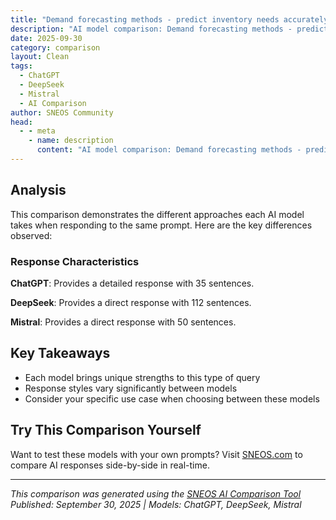 ```yaml
---
title: "Demand forecasting methods - predict inventory needs accurately"
description: "AI model comparison: Demand forecasting methods - predict inventory needs accurately..."
date: 2025-09-30
category: comparison
layout: Clean
tags:
  - ChatGPT
  - DeepSeek
  - Mistral
  - AI Comparison
author: SNEOS Community
head:
  - - meta
    - name: description
      content: "AI model comparison: Demand forecasting methods - predict inventory needs accurately..."
---
```


<ChatComparison
  title="Demand forecasting methods - predict inventory needs accurately"
  prompt="Demand forecasting methods - predict inventory needs accurately"
  :responses='{
    "ChatGPT": "Demand forecasting is essential for predicting inventory needs accurately, helping businesses reduce stockouts, minimize holding costs, and optimize supply chain operations. Several methods can be used to forecast demand, each suited to different types of data, time horizons, and business contexts. Here are some common demand forecasting methods:\n\n### 1. Qualitative Methods\nThese methods rely on expert judgment, opinions, and market research, often used when there is little historical data available.\n\n- **Delphi Method:** A panel of experts answers questionnaires in multiple rounds, with anonymized feedback provided after each round to reach a consensus.\n- **Market Research:** Surveys, interviews, and focus groups to gauge customer interest and buying intentions.\n- **Expert Opinion:** Leverages the experience of sales teams, marketing, and industry specialists.\n\n### 2. Time Series Analysis\nUses historical sales data to identify patterns such as trends, seasonality, and cycles, projecting them into the future.\n\n- **Moving Average:** Smooths out fluctuations by averaging sales over a set number of past periods.\n- **Exponential Smoothing:** Assigns more weight to recent data points; variants include Simple Exponential Smoothing, Holt\u2019s Linear Trend Model, and Holt-Winters Seasonal Model.\n- **ARIMA (AutoRegressive Integrated Moving Average):** A sophisticated model that captures various patterns in time series data including trends and seasonality.\n\n### 3. Causal Models\nThese models assume that demand is affected by one or more independent variables.\n\n- **Regression Analysis:** Models the relationship between demand and factors such as price, marketing spend, economic indicators, or demographics.\n- **Econometric Models:** Combine multiple regression equations to capture complex economic interactions affecting demand.\n\n### 4. Machine Learning Methods\nUtilize algorithms that can detect complex nonlinear relationships and interactions from large datasets.\n\n- **Random Forests**\n- **Gradient Boosting Machines (e.g., XGBoost)**\n- **Neural Networks**\n- **Support Vector Machines**\n\nThese models require substantial historical data but can improve accuracy by incorporating many demand drivers.\n\n### 5. Inventory-based Forecasting\nFocus on replenishment needs rather than predicting exact demand numbers.\n\n- **Order Point/Reorder Point (ROP):** Trigger orders when stock falls below a certain level, often based on average lead time demand plus safety stock.\n- **Economic Order Quantity (EOQ):** Determines optimal order quantity to minimize total inventory costs.\n\n---\n\n### Best Practices for Accurate Demand Forecasting\n\n- **Combine Multiple Methods:** Use a blend of qualitative and quantitative techniques to balance data-driven insights with expert knowledge.\n- **Incorporate Seasonality and Trends:** Adjust forecasts for known cycles, holidays, and long-term growth or decline.\n- **Use Real-Time Data:** Include recent sales, market trends, and external factors for better responsiveness.\n- **Segment Products:** Different forecasting methods may apply to different product categories (e.g., fast-moving vs. slow-moving).\n- **Regularly Update Forecasts:** Frequent revision based on actual sales helps keep predictions accurate.\n- **Collaboration:** Coordinate with sales, marketing, and supply chain teams to integrate various insights.\n\n---\n\n### Summary Table of Demand Forecasting Methods\n\n| Method               | Data Requirement     | Best for                            | Advantages                      | Limitations                   |\n|----------------------|----------------------|-----------------------------------|--------------------------------|-------------------------------|\n| Delphi Method        | Expert opinions      | New products, no historical data  | Leverages expert knowledge     | Subjective, time-consuming     |\n| Moving Average       | Historical sales     | Stable demand patterns             | Simple, easy to compute        | Lags behind trend changes      |\n| Exponential Smoothing| Historical sales     | Data with trends or seasonality   | Responsive to recent changes   | Sensitive to parameter choice  |\n| ARIMA                | Time series data     | Complex trends and seasonal data  | High accuracy if configured well| Requires statistical expertise|\n| Regression Analysis  | Multiple variables   | Demand influenced by external factors| Explains demand drivers       | Needs good data on predictors  |\n| Machine Learning     | Large datasets       | Complex patterns, big data        | Can model nonlinearities       | Data-hungry, black-box models  |\n\n---\n\nBy choosing and combining appropriate forecasting methods, businesses can significantly improve the accuracy of their demand predictions and inventory management.",
    "DeepSeek": "Of course. Accurate demand forecasting is the cornerstone of efficient inventory management. Getting it right means having the right products, in the right quantities, at the right time\u2014boosting sales, customer satisfaction, and profitability.\n\nHere is a comprehensive guide to demand forecasting methods, designed to help you predict inventory needs accurately.\n\n---\n\n### The Core Principle: Blend Art with Science\nThe most accurate forecasts combine **quantitative data** (the numbers) with **qualitative insights** (the context). No single method is perfect for every situation.\n\n### A Framework for Choosing the Right Method\n\nBefore diving in, ask these questions:\n1.  **What is my forecasting horizon?** (Short-term vs. Long-term)\n2.  **What data do I have available?** (Historical sales, market data, etc.)\n3.  **What is the nature of my product?** (New product, stable product, seasonal product?)\n4.  **What are my resources?** (Time, budget, analytical skills)\n\n---\n\n## Categories of Demand Forecasting Methods\n\n### 1. Qualitative Methods (The \u0022Art\u0022)\nRely on human judgment and expert opinion. Best for new products with no history, long-term strategic planning, or when disrupting events (like a pandemic) make historical data less relevant.\n\n*   **Market Research:** Conducting surveys, focus groups, and customer interviews to gauge intent and preferences.\n    *   *Best for:* Launching new products, entering new markets.\n*   **Delphi Method:** A structured process where a panel of experts answers questionnaires in multiple rounds. After each round, a facilitator provides an anonymous summary of the experts\u0027 forecasts. The process repeats until a consensus is reached.\n    *   *Best for:* Long-range forecasting and navigating high uncertainty.\n*   **Sales Force Composite:** Aggregating the forecasts and insights from your sales team, who are closest to the customers.\n    *   *Best for:* Incorporating ground-level market intelligence.\n*   **Executive Opinion (Jury of Executive Opinion):** High-level managers from sales, production, finance, and marketing pool their knowledge to create a forecast.\n    *   *Best for:* Strategic business planning and budget forecasting.\n\n### 2. Quantitative Methods (The \u0022Science\u0022)\nRely on historical data and statistical models. These are highly objective and excellent for products with stable demand patterns.\n\n#### A. Time Series Models\nAssume that future demand will follow patterns from the past. They decompose historical data into several components:\n*   **Trend:** The long-term upward or downward movement.\n*   **Seasonality:** Regular, predictable fluctuations related to seasons, months, or holidays.\n*   **Cycle:** Longer-term, non-seasonal fluctuations (e.g., economic cycles).\n*   **Random Noise:** Irregular, unexplainable variations.\n\n**Common Time Series Techniques:**\n\n*   **Naive Forecast:** The forecast for the next period is equal to the actual demand in the current period.\n    *   *Formula:* \u0060Next Period Forecast = Current Period Actual Demand\u0060\n    *   *Best for:* A simple baseline to compare against more complex models.\n*   **Simple Moving Average (SMA):** The forecast is the average demand over a specific number of recent periods.\n    *   *Formula:* \u0060Forecast = (Sum of Demand in previous n periods) / n\u0060\n    *   *Best for:* Stabilizing data with a lot of random noise; products with no strong trend or seasonality.\n*   **Weighted Moving Average:** Similar to SMA, but assigns different weights to past data, giving more importance to recent periods.\n    *   *Best for:* When recent history is a better predictor than older history.\n*   **Exponential Smoothing:** A sophisticated form of weighted moving average that uses a smoothing constant (alpha) to give exponentially decreasing weights to older data. It\u0027s simple but powerful.\n    *   *Best for:* Short-term forecasting for a large number of items; it adapts well to changes.\n*   **Holt\u0027s Method (Double Exponential Smoothing):** Extends exponential smoothing to capture **trend**.\n    *   *Best for:* Data with a trend but no seasonality.\n*   **Holt-Winters Method (Triple Exponential Smoothing):** Extends Holt\u0027s method to also capture **seasonality**.\n    *   *Best for:* Data with both a trend and a clear seasonal pattern (e.g., winter coats, holiday decorations).\n\n#### B. Causal Models (Associative Models)\nThese models identify the cause-and-effect relationship between demand and other internal or external variables.\n\n*   **Linear Regression:** The most common causal method. It models the relationship between demand (the dependent variable) and one or more independent variables (e.g., marketing spend, price, economic indicators, weather).\n    *   *Formula:* \u0060Demand (Y) = a \u002B b1*(Marketing Spend) \u002B b2*(Price) \u002B ...\u0060\n    *   *Best for:* Understanding the impact of specific business decisions or external factors on demand.\n\n---\n\n## A Practical Step-by-Step Process for Accurate Inventory Forecasting\n\n1.  **Collect and Clean Your Data:**\n    *   **What you need:** At least 2-3 years of historical sales data (at a weekly or daily level), plus data on promotions, pricing, stockouts, and new product launches.\n    *   **Crucial Step:** Clean the data! Remove outliers and periods with major stockouts, as they don\u0027t represent true demand.\n\n2.  **Analyze Data and Choose a Method:**\n    *   Plot your historical data. Look for trends, seasonality, and any obvious cycles.\n    *   **Stable, Mature Product?** Use a **Time Series** method (e.g., Exponential Smoothing or Holt-Winters).\n    *   **Demand Influenced by Marketing/Pricing?** Use a **Causal** method (e.g., Linear Regression).\n    *   **New Product or Major Market Shift?** Use a **Qualitative** method (e.g., Market Research) or look at analogous products.\n\n3.  **Generate the Forecast:**\n    *   Use software to run your chosen model. This can be done in Excel, specialized inventory management systems, or advanced analytics platforms.\n\n4.  **Incorporate Qualitative Factors (The \u0022Reconciliation\u0022):**\n    *   This is where the \u0022art\u0022 meets the \u0022science.\u0022 Adjust the statistical forecast based on:\n        *   Upcoming marketing campaigns.\n        *   Competitor actions.\n        *   Economic forecasts.\n        *   Sales team feedback.\n\n5.  **Monitor, Measure, and Refine:**\n    *   **Track Forecast Accuracy:** Use metrics like **Mean Absolute Percentage Error (MAPE)** or **Mean Absolute Error (MAE)**.\n        *   \u0060MAPE = ( |Actual - Forecast| / Actual ) * 100\u0060 (averaged over all periods)\n    *   **Continuously Improve:** No model is perfect forever. Regularly re-evaluate your method and adjust as your business and market change.\n\n---\n\n## Best Practices for Maximum Accuracy\n\n*   **Forecast at the Right Level:** Don\u0027t just forecast at the total company level. Forecast by **Product Category**, **SKU**, and even **Location** for more precision.\n*   **Embrace Technology:** Use an **Inventory Management System (IMS)** or **Enterprise Resource Planning (ERP)** system with built-in forecasting tools. For advanced needs, consider dedicated **demand planning software**.\n*   **Collaborate Across Departments:** Create a **Sales \u0026 Operations Planning (S\u0026OP)** process where sales, marketing, finance, and supply chain teams jointly agree on a single, unified forecast.\n*   **Account for Lead Time:** Your forecast must cover your supplier\u0027s lead time. If it takes a month to get stock, you need to forecast demand at least one month into the future.\n*   **Calculate Safety Stock:** No forecast is 100% accurate. **Safety stock** is a buffer to protect against unexpected demand spikes or supply delays.\n    *   *Simple Formula:* \u0060Safety Stock = (Max Daily Demand * Max Lead Time) - (Average Daily Demand * Average Lead Time)\u0060\n    *   *Advanced Formula:* (Uses standard deviations of demand and lead time for more precision).\n\n### Summary Table: Choosing a Method\n\n| Method | Best For | Data Required | Complexity |\n| :--- | :--- | :--- | :--- |\n| **Market Research** | New Products, New Markets | Customer Surveys | Low-Medium |\n| **Naive / Moving Avg.** | Stable demand, Short-term | Historical Sales | Low |\n| **Exponential Smoothing** | Short-term, many SKUs | Historical Sales | Low |\n| **Holt-Winters** | Trended \u0026 Seasonal Data | 2\u002B years of Historical Sales | Medium |\n| **Linear Regression** | Impact of Marketing, Price | Sales \u002B other variables (e.g., ad spend) | Medium-High |\n\nBy systematically applying these methods and following a disciplined process, you can transform demand forecasting from a guessing game into a strategic advantage, leading to optimized inventory levels, reduced costs, and happier customers.",
    "Mistral": "Demand forecasting is a critical component of inventory management, helping businesses predict future inventory needs accurately. Various methods can be employed to achieve this, each with its own strengths and weaknesses. Here are some commonly used demand forecasting methods:\n\n### 1. **Time Series Analysis**\n   - **Moving Average:** Averages past data points to smooth out short-term fluctuations and highlight longer-term trends.\n   - **Exponential Smoothing:** Gives more weight to recent data points, making it more responsive to recent changes.\n   - **ARIMA (AutoRegressive Integrated Moving Average):** Combines autoregression, differencing, and moving averages to model time series data.\n\n### 2. **Regression Analysis**\n   - **Linear Regression:** Establishes a linear relationship between the dependent variable (demand) and one or more independent variables (e.g., price, seasonality).\n   - **Multiple Regression:** Extends linear regression to include multiple independent variables.\n   - **Logistic Regression:** Useful for binary outcomes, such as predicting whether a product will be in demand or not.\n\n### 3. **Machine Learning Techniques**\n   - **Decision Trees:** Use a tree-like model of decisions to predict demand based on various factors.\n   - **Random Forests:** An ensemble method that combines multiple decision trees to improve accuracy.\n   - **Neural Networks:** Complex models that can capture non-linear relationships and patterns in the data.\n   - **Support Vector Machines (SVM):** Effective for classification and regression tasks, especially in high-dimensional spaces.\n\n### 4. **Croston\u2019s Method**\n   - Particularly useful for intermittent demand patterns, where demand occurs sporadically. It estimates the average time between demands and the average quantity demanded.\n\n### 5. **Seasonal Decomposition**\n   - **Seasonal Decomposition of Time Series (STL):** Breaks down the time series into trend, seasonal, and residual components to better understand the underlying patterns.\n\n### 6. **Causal Models**\n   - **Econometric Models:** Incorporate economic factors such as GDP, unemployment rates, and consumer confidence to predict demand.\n   - **Granger Causality:** Determines whether one time series can predict another, useful for identifying leading indicators.\n\n### 7. **Judgmental Methods**\n   - **Delphi Method:** A structured communication technique that relies on a panel of experts to reach a consensus forecast.\n   - **Executive Opinion:** Involves gathering insights from senior management or experts within the organization.\n\n### 8. **Hybrid Models**\n   - Combine multiple forecasting methods to leverage the strengths of each. For example, combining time series analysis with machine learning techniques.\n\n### 9. **Market Research**\n   - **Surveys and Polls:** Directly asking customers about their future purchasing intentions.\n   - **Focus Groups:** Gathering qualitative data from a small group of consumers to understand their preferences and behaviors.\n\n### 10. **Scenario Analysis**\n   - **What-If Analysis:** Exploring different scenarios and their potential impacts on demand.\n   - **Monte Carlo Simulation:** Using random sampling to simulate a wide range of possible outcomes and their probabilities.\n\n### Best Practices for Accurate Demand Forecasting\n1. **Data Quality:** Ensure that the data used for forecasting is accurate, complete, and relevant.\n2. **Historical Data:** Use a sufficient amount of historical data to capture trends and seasonality.\n3. **External Factors:** Consider external factors such as economic conditions, market trends, and competitor actions.\n4. **Continuous Monitoring:** Regularly update and monitor forecasts to adjust for changes in demand patterns.\n5. **Feedback Loop:** Incorporate feedback from actual demand to improve future forecasts.\n6. **Technology:** Utilize advanced analytics and forecasting software to enhance accuracy and efficiency.\n\nBy selecting the appropriate method or combination of methods and following best practices, businesses can significantly improve the accuracy of their demand forecasts and optimize inventory management."
  }'
  published-date="22:46"
/>

## Analysis

This comparison demonstrates the different approaches each AI model takes when responding to the same prompt. Here are the key differences observed:

### Response Characteristics

**ChatGPT**: Provides a detailed response with 35 sentences. 

**DeepSeek**: Provides a direct response with 112 sentences. 

**Mistral**: Provides a direct response with 50 sentences. 

## Key Takeaways

- Each model brings unique strengths to this type of query
- Response styles vary significantly between models
- Consider your specific use case when choosing between these models

## Try This Comparison Yourself

Want to test these models with your own prompts? Visit [SNEOS.com](https://sneos.com) to compare AI responses side-by-side in real-time.

---

*This comparison was generated using the [SNEOS AI Comparison Tool](https://sneos.com)*
*Published: September 30, 2025 | Models: ChatGPT, DeepSeek, Mistral*

